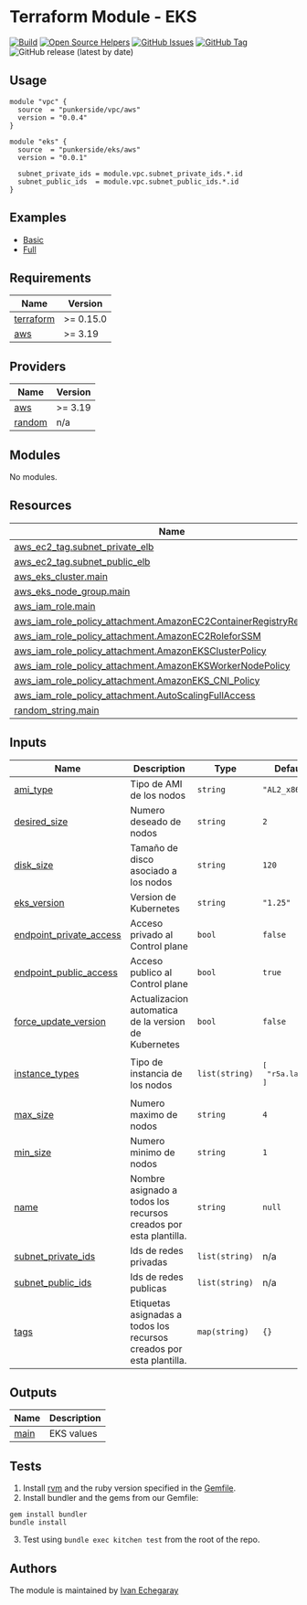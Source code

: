 # Terraform Module - EKS

[![Build](https://github.com/punkerside/terraform-aws-eks/actions/workflows/main.yml/badge.svg?branch=main)](https://github.com/punkerside/terraform-aws-eks/actions/workflows/main.yml)
[![Open Source Helpers](https://www.codetriage.com/punkerside/terraform-aws-eks/badges/users.svg)](https://www.codetriage.com/punkerside/terraform-aws-eks)
[![GitHub Issues](https://img.shields.io/github/issues/punkerside/terraform-aws-eks.svg)](https://github.com/punkerside/terraform-aws-eks/issues)
[![GitHub Tag](https://img.shields.io/github/tag-date/punkerside/terraform-aws-eks.svg?style=plastic)](https://github.com/punkerside/terraform-aws-eks/tags/)
![GitHub release (latest by date)](https://img.shields.io/github/v/release/punkerside/terraform-aws-eks)

## Usage

```hcl
module "vpc" {
  source  = "punkerside/vpc/aws"
  version = "0.0.4"
}

module "eks" {
  source  = "punkerside/eks/aws"
  version = "0.0.1"

  subnet_private_ids = module.vpc.subnet_private_ids.*.id
  subnet_public_ids  = module.vpc.subnet_public_ids.*.id
}
```

## Examples

* [Basic](https://github.com/punkerside/terraform-aws-eks/tree/main/examples/basic)
* [Full](https://github.com/punkerside/terraform-aws-eks/tree/main/examples/full)

<!-- BEGINNING OF PRE-COMMIT-TERRAFORM DOCS HOOK -->
## Requirements

| Name | Version |
|------|---------|
| <a name="requirement_terraform"></a> [terraform](#requirement\_terraform) | >= 0.15.0 |
| <a name="requirement_aws"></a> [aws](#requirement\_aws) | >= 3.19 |

## Providers

| Name | Version |
|------|---------|
| <a name="provider_aws"></a> [aws](#provider\_aws) | >= 3.19 |
| <a name="provider_random"></a> [random](#provider\_random) | n/a |

## Modules

No modules.

## Resources

| Name | Type |
|------|------|
| [aws_ec2_tag.subnet_private_elb](https://registry.terraform.io/providers/hashicorp/aws/latest/docs/resources/ec2_tag) | resource |
| [aws_ec2_tag.subnet_public_elb](https://registry.terraform.io/providers/hashicorp/aws/latest/docs/resources/ec2_tag) | resource |
| [aws_eks_cluster.main](https://registry.terraform.io/providers/hashicorp/aws/latest/docs/resources/eks_cluster) | resource |
| [aws_eks_node_group.main](https://registry.terraform.io/providers/hashicorp/aws/latest/docs/resources/eks_node_group) | resource |
| [aws_iam_role.main](https://registry.terraform.io/providers/hashicorp/aws/latest/docs/resources/iam_role) | resource |
| [aws_iam_role_policy_attachment.AmazonEC2ContainerRegistryReadOnly](https://registry.terraform.io/providers/hashicorp/aws/latest/docs/resources/iam_role_policy_attachment) | resource |
| [aws_iam_role_policy_attachment.AmazonEC2RoleforSSM](https://registry.terraform.io/providers/hashicorp/aws/latest/docs/resources/iam_role_policy_attachment) | resource |
| [aws_iam_role_policy_attachment.AmazonEKSClusterPolicy](https://registry.terraform.io/providers/hashicorp/aws/latest/docs/resources/iam_role_policy_attachment) | resource |
| [aws_iam_role_policy_attachment.AmazonEKSWorkerNodePolicy](https://registry.terraform.io/providers/hashicorp/aws/latest/docs/resources/iam_role_policy_attachment) | resource |
| [aws_iam_role_policy_attachment.AmazonEKS_CNI_Policy](https://registry.terraform.io/providers/hashicorp/aws/latest/docs/resources/iam_role_policy_attachment) | resource |
| [aws_iam_role_policy_attachment.AutoScalingFullAccess](https://registry.terraform.io/providers/hashicorp/aws/latest/docs/resources/iam_role_policy_attachment) | resource |
| [random_string.main](https://registry.terraform.io/providers/hashicorp/random/latest/docs/resources/string) | resource |

## Inputs

| Name | Description | Type | Default | Required |
|------|-------------|------|---------|:--------:|
| <a name="input_ami_type"></a> [ami\_type](#input\_ami\_type) | Tipo de AMI de los nodos | `string` | `"AL2_x86_64"` | no |
| <a name="input_desired_size"></a> [desired\_size](#input\_desired\_size) | Numero deseado de nodos | `string` | `2` | no |
| <a name="input_disk_size"></a> [disk\_size](#input\_disk\_size) | Tamaño de disco asociado a los nodos | `string` | `120` | no |
| <a name="input_eks_version"></a> [eks\_version](#input\_eks\_version) | Version de Kubernetes | `string` | `"1.25"` | no |
| <a name="input_endpoint_private_access"></a> [endpoint\_private\_access](#input\_endpoint\_private\_access) | Acceso privado al Control plane | `bool` | `false` | no |
| <a name="input_endpoint_public_access"></a> [endpoint\_public\_access](#input\_endpoint\_public\_access) | Acceso publico al Control plane | `bool` | `true` | no |
| <a name="input_force_update_version"></a> [force\_update\_version](#input\_force\_update\_version) | Actualizacion automatica de la version de Kubernetes | `bool` | `false` | no |
| <a name="input_instance_types"></a> [instance\_types](#input\_instance\_types) | Tipo de instancia de los nodos | `list(string)` | <pre>[<br>  "r5a.large"<br>]</pre> | no |
| <a name="input_max_size"></a> [max\_size](#input\_max\_size) | Numero maximo de nodos | `string` | `4` | no |
| <a name="input_min_size"></a> [min\_size](#input\_min\_size) | Numero minimo de nodos | `string` | `1` | no |
| <a name="input_name"></a> [name](#input\_name) | Nombre asignado a todos los recursos creados por esta plantilla. | `string` | `null` | no |
| <a name="input_subnet_private_ids"></a> [subnet\_private\_ids](#input\_subnet\_private\_ids) | Ids de redes privadas | `list(string)` | n/a | yes |
| <a name="input_subnet_public_ids"></a> [subnet\_public\_ids](#input\_subnet\_public\_ids) | Ids de redes publicas | `list(string)` | n/a | yes |
| <a name="input_tags"></a> [tags](#input\_tags) | Etiquetas asignadas a todos los recursos creados por esta plantilla. | `map(string)` | `{}` | no |

## Outputs

| Name | Description |
|------|-------------|
| <a name="output_main"></a> [main](#output\_main) | EKS values |
<!-- END OF PRE-COMMIT-TERRAFORM DOCS HOOK -->

## Tests

1. Install [rvm](https://rvm.io/rvm/install) and the ruby version specified in the [Gemfile](https://github.com/punkerside/terraform-aws-eks/tree/main/Gemfile).
2. Install bundler and the gems from our Gemfile:
```
gem install bundler
bundle install
```
3. Test using `bundle exec kitchen test` from the root of the repo.

## Authors

The module is maintained by [Ivan Echegaray](https://github.com/punkerside)